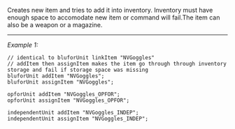 Creates new item and tries to add it into inventory. Inventory must have enough space to accomodate new item or command will fail.The item can also be a weapon or a magazine.


---
*Example 1:*
```sqf
// identical to bluforUnit linkItem "NVGoggles"
// addItem then assignItem makes the item go through through inventory storage and fail if storage space was missing
bluforUnit addItem "NVGoggles";
bluforUnit assignItem "NVGoggles";

opforUnit addItem "NVGoggles_OPFOR";
opforUnit assignItem "NVGoggles_OPFOR";

independentUnit addItem "NVGoggles_INDEP";
independentUnit assignItem "NVGoggles_INDEP";
```